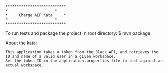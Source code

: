 

	***************************
	*	                  *
	*     Charge AEP Kata     *
	*	                  *
	***************************
		 
		 

To run tests and package the project in root directory:
    $ mvn package
    


About the kata:

	This application takes a token from the Slack API, and retrieves the ID and name of a valid user in a given workspace.
	Set the token ID in the application.properties file to test against an actual workspace. 
    
    

